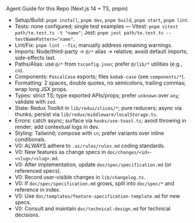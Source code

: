 Agent Guide for this Repo (Next.js 14 + TS, pnpm)

- Setup/Build: `pnpm install`, `pnpm dev`, `pnpm build`, `pnpm start`, `pnpm lint`.
- Tests: none configured; single test examples — Vitest: `pnpm vitest path/to.test.ts -t "name"`; Jest: `pnpm jest path/to.test.ts --testNamePattern="name"`.
- Lint/Fix: `pnpm lint --fix`; manually address remaining warnings.
- Imports: Node/third-party → `@/*` alias → relative; avoid default imports; side-effects last.
- Paths/Alias: use `@/*` from `tsconfig.json`; prefer `@/lib/*` utilities (e.g., `cn`).
- Components: `PascalCase` exports; files `kebab-case` (see `components/*`).
- Formatting: 2 spaces, double quotes, no semicolons, trailing commas; wrap long JSX props.
- Types: strict TS; type exported APIs/props; prefer `unknown` over `any`; validate with `zod`.
- State: Redux Toolkit in `lib/redux/slices/*`; pure reducers; async via thunks; persist via `lib/redux/middleware/localStorage.ts`.
- Errors: catch async; surface via `hooks/use-toast.ts`; avoid throwing in render; add contextual logs in dev.
- Styling: Tailwind; compose with `cn`; prefer variants over inline conditionals.
- V0: ALWAYS adhere to `.ai/rules/rules.md` coding standards.
- V0: New features as change specs in `doc/changes/<id>-<slug>/<slug>.md`.
- V0: After implementation, update `doc/spec/specification.md` (or referenced specs).
- V0: Record user-visible changes in `lib/changelog.ts`.
- V0: If `doc/spec/specification.md` grows, split into `doc/spec/*` and reference in index.
- V0: Use `doc/templates/feature-specification-template.md` for new specs.
- V0: Consult and maintain `doc/technical-design.md` for technical decisions.
